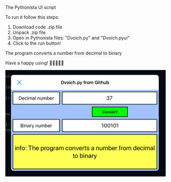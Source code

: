 The Pythonista UI script

To run it follow this steps:
1. Download code .zip file
2. Unpack .zip file
3. Open in Pythonista files: "Dvoich.py" and "Dvoich.pyui"
4. Click to the run button!

The program converts a number from decimal to binary
	
Have a happy using! 🙂🙂🙂🙂🙂

![Image alt](https://github.com/VladimirPapazov88/Dvoich/blob/master/IMG_0952.jpeg?raw=true)
